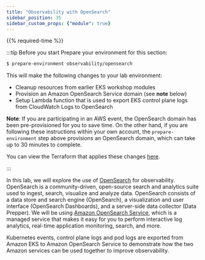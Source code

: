 ```yaml
---
title: "Observability with OpenSearch"
sidebar_position: 35
sidebar_custom_props: {"module": true}
---
```


{{% required-time %}}

:::tip Before you start
Prepare your environment for this section:

```bash timeout=3600 wait=30
$ prepare-environment observability/opensearch
```

This will make the following changes to your lab environment:

- Cleanup resources from earlier EKS workshop modules
- Provision an Amazon OpenSearch Service domain (see **note** below)
- Setup Lambda function that is used to export EKS control plane logs from CloudWatch Logs to OpenSearch

**Note**: If you are participating in an AWS event, the OpenSearch domain has been pre-provisioned for you to save time. On the other hand, if you are following these instructions within your own account, the ```prepare-environment``` step above provisions an OpenSearch domain, which can take up to 30 minutes to complete.

You can view the Terraform that applies these changes [here](https://github.com/VAR::MANIFESTS_OWNER/VAR::MANIFESTS_REPOSITORY/tree/VAR::MANIFESTS_REF/manifests/modules/observability/opensearch/.workshop/terraform).

:::

In this lab, we will explore the use of [OpenSearch](https://opensearch.org/about.html) for observability. OpenSearch is a community-driven, open-source search and analytics suite used to ingest, search, visualize and analyze data. OpenSearch consists of a data store and search engine (OpenSearch), a visualization and user interface (OpenSearch Dashboards), and a server-side data collector (Data Prepper). We will be using [Amazon OpenSearch Service](https://aws.amazon.com/opensearch-service/), which is a managed service that makes it easy for you to perform interactive log analytics, real-time application monitoring, search, and more.

Kubernetes events, control plane logs and pod logs are exported from Amazon EKS to Amazon OpenSearch Service to demonstrate how the two Amazon services can be used together to improve observability.
